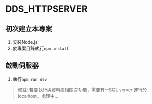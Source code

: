 # DDS_HTTPSERVER

## 初次建立本專案
1. 安裝Node.js
2. 於專案目錄執行`npm install`

## 啟動伺服器
1. 執行`npm run dev`


> 備註: 若要執行與資料庫相關之功能，需要有一SQL server 運行於localhost。處理中...

